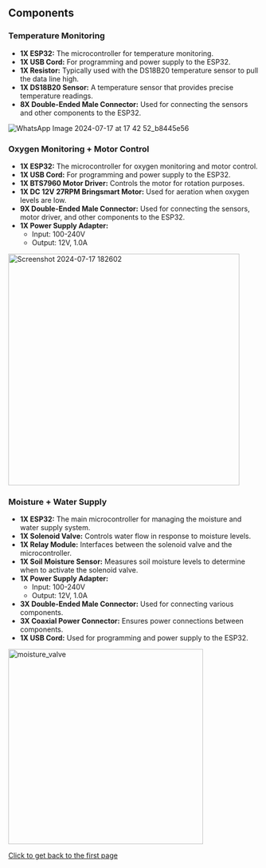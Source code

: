 ## Components

### Temperature Monitoring
- **1X ESP32:** The microcontroller for temperature monitoring.
- **1X USB Cord:** For programming and power supply to the ESP32.
- **1X Resistor:** Typically used with the DS18B20 temperature sensor to pull the data line high.
- **1X DS18B20 Sensor:** A temperature sensor that provides precise temperature readings.
- **8X Double-Ended Male Connector:** Used for connecting the sensors and other components to the ESP32.


![WhatsApp Image 2024-07-17 at 17 42 52_b8445e56](https://github.com/user-attachments/assets/f9c539ed-7312-4abe-8d07-8fa072c7049c)

### Oxygen Monitoring + Motor Control
- **1X ESP32:** The microcontroller for oxygen monitoring and motor control.
- **1X USB Cord:** For programming and power supply to the ESP32.
- **1X BTS7960 Motor Driver:** Controls the motor for rotation purposes.
- **1X DC 12V 27RPM Bringsmart Motor:** Used for aeration when oxygen levels are low.
- **9X Double-Ended Male Connector:** Used for connecting the sensors, motor driver, and other components to the ESP32.
- **1X Power Supply Adapter:**
  - Input: 100-240V
  - Output: 12V, 1.0A
 
<img width="464" alt="Screenshot 2024-07-17 182602" src="https://github.com/user-attachments/assets/6856a0c6-b963-4dcd-8be1-bae47f6f5e8b">


### Moisture + Water Supply
- **1X ESP32:** The main microcontroller for managing the moisture and water supply system.
- **1X Solenoid Valve:** Controls water flow in response to moisture levels.
- **1X Relay Module:** Interfaces between the solenoid valve and the microcontroller.
- **1X Soil Moisture Sensor:** Measures soil moisture levels to determine when to activate the solenoid valve.
- **1X Power Supply Adapter:**
  - Input: 100-240V
  - Output: 12V, 1.0A
- **3X Double-Ended Male Connector:** Used for connecting various components.
- **3X Coaxial Power Connector:** Ensures power connections between components.
- **1X USB Cord:** Used for programming and power supply to the ESP32.

  
<img width="391" alt="moisture_valve" src="https://github.com/user-attachments/assets/d22207a3-9b0f-489e-81f4-66c36088291c">


[Click to get back to the first page](https://github.com/NetaCohenSimhi/composensor/blob/main/README.md)

